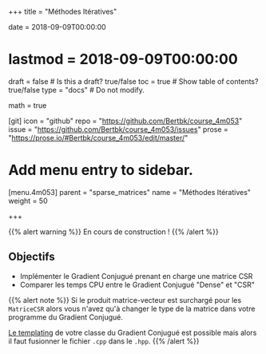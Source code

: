+++
title = "Méthodes Itératives"

date = 2018-09-09T00:00:00
# lastmod = 2018-09-09T00:00:00

draft = false  # Is this a draft? true/false
toc = true  # Show table of contents? true/false
type = "docs"  # Do not modify.

math = true

[git]
  icon = "github"
  repo = "https://github.com/Bertbk/course_4m053"
  issue = "https://github.com/Bertbk/course_4m053/issues"
  prose = "https://prose.io/#Bertbk/course_4m053/edit/master/"

# Add menu entry to sidebar.
[menu.4m053]
  parent = "sparse_matrices"
  name = "Méthodes Itératives"
  weight = 50

+++

{{% alert warning %}}
En cours de construction !
{{% /alert %}}

## Objectifs

- Implémenter le Gradient Conjugué prenant en charge une matrice CSR
- Comparer les temps CPU entre le Gradient Conjugué "Dense" et "CSR"

{{% alert note %}}
Si le produit matrice-vecteur est surchargé pour les `MatriceCSR` alors vous n'avez qu'à changer le type de la matrice dans votre programme du Gradient Conjugué.

[Le templating](openclassrooms.com/courses/c-les-templates) de votre classe du Gradient Conjugué est possible mais alors il faut fusionner le fichier `.cpp` dans le `.hpp`.
{{% /alert %}}
